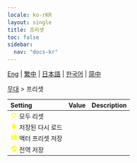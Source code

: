 ```yaml
---
locale: ko-rKR
layout: single
title: 프리셋
toc: false
sidebar:
  nav: "docs-kr"
---
```

[Eng](/dancexr/menu/2025.4/stage/actor_presets) | [繁中](/tw/dancexr/menu/2025.4/stage/actor_presets) | [日本語](/jp/dancexr/menu/2025.4/stage/actor_presets) | [한국어](/kr/dancexr/menu/2025.4/stage/actor_presets) | [简中](/zh/dancexr/menu/2025.4/stage/actor_presets)

[무대](../menu#무대) > 프리셋



| Setting | Value | Description |
| :--- | --- | :--- |
|<nobr><img src="/images/icon/ic_refresh.png" alt="refresh icon"/> 모두 리셋</nobr>|| 
|<nobr><img src="/images/icon/ic_file.png" alt="file icon"/> 저장된 다시 로드</nobr>|| 
|<nobr><img src="/images/icon/ic_save.png" alt="save icon"/> 액터 프리셋 저장</nobr>|| 
|<nobr><img src="/images/icon/ic_globe.png" alt="globe icon"/> 전역 저장</nobr>|| 
